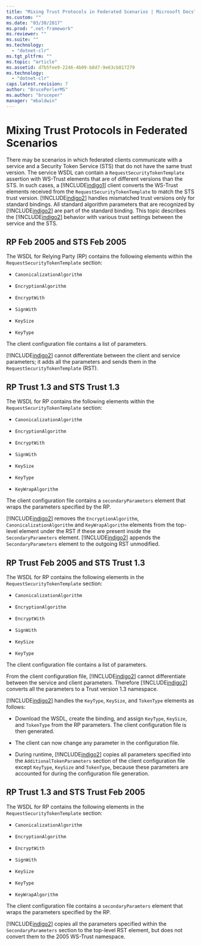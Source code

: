```yaml
---
title: "Mixing Trust Protocols in Federated Scenarios | Microsoft Docs"
ms.custom: ""
ms.date: "03/30/2017"
ms.prod: ".net-framework"
ms.reviewer: ""
ms.suite: ""
ms.technology: 
  - "dotnet-clr"
ms.tgt_pltfrm: ""
ms.topic: "article"
ms.assetid: d7b5fee9-2246-4b09-b8d7-9e63cb817279
ms.technology: 
  - "dotnet-clr"
caps.latest.revision: 7
author: "BrucePerlerMS"
ms.author: "bruceper"
manager: "mbaldwin"
---
```

# Mixing Trust Protocols in Federated Scenarios
There may be scenarios in which federated clients communicate with a service and a Security Token Service (STS) that do not have the same trust version. The service WSDL can contain a `RequestSecurityTokenTemplate` assertion with WS-Trust elements that are of different versions than the STS. In such cases, a [!INCLUDE[indigo1](../../../../includes/indigo1-md.md)] client converts the WS-Trust elements received from the `RequestSecurityTokenTemplate` to match the STS trust version. [!INCLUDE[indigo2](../../../../includes/indigo2-md.md)] handles mismatched trust versions only for standard bindings. All standard algorithm parameters that are recognized by [!INCLUDE[indigo2](../../../../includes/indigo2-md.md)] are part of the standard binding. This topic describes the [!INCLUDE[indigo2](../../../../includes/indigo2-md.md)] behavior with various trust settings between the service and the STS.  
  
## RP Feb 2005 and STS Feb 2005  
 The WSDL for Relying Party (RP) contains the following elements within the `RequestSecurityTokenTemplate` section:  
  
-   `CanonicalizationAlgorithm`  
  
-   `EncryptionAlgorithm`  
  
-   `EncryptWith`  
  
-   `SignWith`  
  
-   `KeySize`  
  
-   `KeyType`  
  
 The client configuration file contains a list of parameters.  
  
 [!INCLUDE[indigo2](../../../../includes/indigo2-md.md)] cannot differentiate between the client and service parameters; it adds all the parameters and sends them in the `RequestSecurityTokenTemplate` (RST).  
  
## RP Trust 1.3 and STS Trust 1.3  
 The WSDL for RP contains the following elements within the `RequestSecurityTokenTemplate` section:  
  
-   `CanonicalizationAlgorithm`  
  
-   `EncryptionAlgorithm`  
  
-   `EncryptWith`  
  
-   `SignWith`  
  
-   `KeySize`  
  
-   `KeyType`  
  
-   `KeyWrapAlgorithm`  
  
 The client configuration file contains a `secondaryParameters` element that wraps the parameters specified by the RP.  
  
 [!INCLUDE[indigo2](../../../../includes/indigo2-md.md)] removes the `EncryptionAlgorithm`, `CanonicalizationAlgorithm` and `KeyWrapAlgorithm` elements from the top-level element under the RST if these are present inside the `SecondaryParameters` element. [!INCLUDE[indigo2](../../../../includes/indigo2-md.md)] appends the `SecondaryParameters` element to the outgoing RST unmodified.  
  
## RP Trust Feb 2005 and STS Trust 1.3  
 The WSDL for RP contains the following elements in the `RequestSecurityTokenTemplate` section:  
  
-   `CanonicalizationAlgorithm`  
  
-   `EncryptionAlgorithm`  
  
-   `EncryptWith`  
  
-   `SignWith`  
  
-   `KeySize`  
  
-   `KeyType`  
  
 The client configuration file contains a list of parameters.  
  
 From the client configuration file, [!INCLUDE[indigo2](../../../../includes/indigo2-md.md)] cannot differentiate between the service and client parameters. Therefore [!INCLUDE[indigo2](../../../../includes/indigo2-md.md)] converts all the parameters to a Trust version 1.3 namespace.  
  
 [!INCLUDE[indigo2](../../../../includes/indigo2-md.md)] handles the `KeyType`, `KeySize`, and `TokenType` elements as follows:  
  
-   Download the WSDL, create the binding, and assign `KeyType`, `KeySize`, and `TokenType` from the RP parameters. The client configuration file is then generated.  
  
-   The client can now change any parameter in the configuration file.  
  
-   During runtime, [!INCLUDE[indigo2](../../../../includes/indigo2-md.md)] copies all parameters specified into the `AdditionalTokenParameters` section of the client configuration file except `KeyType`, `KeySize` and `TokenType`, because these parameters are accounted for during the configuration file generation.  
  
## RP Trust 1.3 and STS Trust Feb 2005  
 The WSDL for RP contains the following elements in the `RequestSecurityTokenTemplate` section:  
  
-   `CanonicalizationAlgorithm`  
  
-   `EncryptionAlgorithm`  
  
-   `EncryptWith`  
  
-   `SignWith`  
  
-   `KeySize`  
  
-   `KeyType`  
  
-   `KeyWrapAlgorithm`  
  
 The client configuration file contains a `secondaryParamters` element that wraps the parameters specified by the RP.  
  
 [!INCLUDE[indigo2](../../../../includes/indigo2-md.md)] copies all the parameters specified within the `SecondaryParameters` section to the top-level RST element, but does not convert them to the 2005 WS-Trust namespace.
